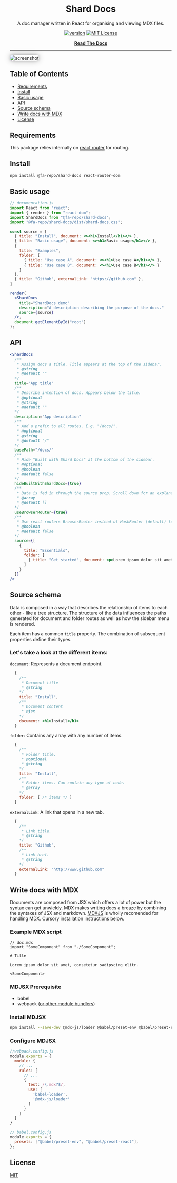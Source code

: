 <div align="center">

# Shard Docs

A doc manager written in React for organising and viewing MDX files.

[![version][version-badge]][package] [![MIT License][license-badge]][license]

[**Read The Docs**](https://fa-repo.github.io/shard-docs/#/docs)
</div>

<hr/>

<image src="/example.jpg" alt="screenshot" style="box-shadow: 0 0 8px rgba(0,0,0,0.2), 0 0 20px rgba(0,0,0,0.3);border-radius: 8px;">

## Table of Contents

- [Requirements](#install)
- [Install](#install)
- [Basic usage](#basic-usage)
- [API](#api)
- [Source schema](#source-schema)
- [Write docs with MDX](#write-docs-with-mdx)
- [License](#license)

## Requirements
This package relies internally on [react router](https://reacttraining.com/react-router/web/guides/quick-start) for routing.

## Install
```
npm install @fa-repo/shard-docs react-router-dom
```


## Basic usage

```jsx
// documentation.js
import React from "react";
import { render } from "react-dom";
import ShardDocs from "@fa-repo/shard-docs";
import "@fa-repo/shard-docs/dist/shard-docs.css";

const source = [
  { title: "Install", document: <><h1>Install</h1></> },
  { title: "Basic usage", document: <><h1>Basic usage</h1></> },
  {
    title: "Examples",
    folder: [
      { title: "Use case A", document: <><h1>Use case A</h1></> },
      { title: "Use case B", document: <><h1>Use case B</h1></> }
    ]
  },
  { title: "Github", externalLink: "https://github.com" },
]

render(
  <ShardDocs
    title="ShardDocs demo"
    description="A description describing the purpose of the docs."
    source={source}
  />,
  document.getElementById("root")
);
```

## API
```jsx
<ShardDocs
  /**
   * Assign docs a title. Title appears at the top of the sidebar.
   * @string
   * @default ""
  */
  title="App title"
  /**
   * Describe intention of docs. Appears below the title.
   * @optional
   * @string
   * @default ""
  */
  description="App description"
  /**
   * Add a prefix to all routes. E.g. "/docs/".
   * @optional
   * @string
   * @default "/"
  */
  basePath="/docs/"
  /**
   * Hide "Built with Shard Docs" at the bottom of the sidebar.
   * @optional
   * @boolean
   * @default false
  */
  hideBuiltWithShardDocs={true}
  /**
   * Data is fed in through the source prop. Scroll down for an explanation of the schema.
   * @array
   * @default []
  */
  useBrowserRouter={true}
  /**
   * Use react routers BrowserRouter instead of HashRouter (default) for routing..
   * @boolean
   * @default false
  */
  source={[
    {
      title: "Essentials",
      folder: [
        { title: "Get started", document: <p>Lorem ipsum dolor sit amet..</p> }
      ]
    }
  ]}
/>
```

## Source schema
Data is composed in a way that describes the relationship of items to each other - like a tree structure. The structure of the data influences the paths generated for document and folder routes as well as how the sidebar menu is rendered.

Each item has a common `title` property. The combination of subsequent properties define their types.

### Let's take a look at the different items:

`document`:  Represents a document endpoint.
```jsx
  {
    /**
     * Document title
     * @string
    */
    title: "Install",
    /**
     * Document content
     * @jsx
    */
    document: <h1>Install</h1>
  }
```

`folder`: Contains any array with any number of items.
```jsx
  {
    /**
     * Folder title.
     * @optional
     * @string
    */
    title: "Install",
    /**
     * Folder items. Can contain any type of node.
     * @array
    */
    folder: [ /* items */ ]
  }
```

`externalLink`: A link that opens in a new tab.
```jsx
  {
    /**
     * Link title.
     * @string
    */
    title: "Github",
    /**
     * Link href.
     * @string
    */
    externalLink: "http://www.github.com"
  }
```


## Write docs with MDX
Documents are composed from JSX which offers a lot of power but the syntax can get unwieldy. MDX makes writing docs a breaze by combining the syntaxes of JSX and markdown. [MDXJS](https://github.com/mdx-js/mdx) is wholly recomended for handling MDX. Cursory installation instructions below.

### Example MDX script
```mdx
// doc.mdx
import "SomeComponent" from "./SomeComponent";

# Title

Lorem ipsum dolor sit amet, consetetur sadipscing elitr.

<SomeComponent>
```

### MDJSX Prerequisite
- babel
- webpack ([or other module bundlers](https://mdxjs.com/getting-started))

### Install MDJSX
```bash
npm install --save-dev @mdx-js/loader @babel/preset-env @babel/preset-react babel-loader
```

### Configure MDJSX

```js
//webpack.config.js
module.exports = {
  module: {
    // ...
    rules: [
      // ...
      {
        test: /\.mdx?$/,
        use: [
          'babel-loader',
          '@mdx-js/loader'
        ]
      }
    ]
  }
}
```

```jsx
// babel.config.js
module.exports = {
  presets: ["@babel/preset-env", "@babel/preset-react"],
};

```


## License
[MIT](https://choosealicense.com/licenses/mit/)

[version-badge]: https://img.shields.io/npm/v/@fa-repo/shard-docs.svg?style=flat-square
[license-badge]: https://img.shields.io/npm/l/@testing-library/react.svg?style=flat-square
[package]: https://www.npmjs.com/package/@fa-repo/shard-docs
[license]: https://github.com/fa-repo/shard-docs/blob/master/LICENSE.md